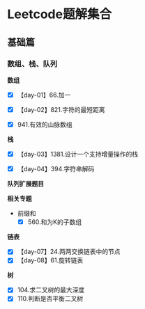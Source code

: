 # Leetcode题解集合

## 基础篇

### 数组、栈、队列

**数组**

- [x] 【day-01】66.加一
- [x] 【day-02】821.字符的最短距离
- [x] 941.有效的山脉数组


**栈**
- [x] 【day-03】1381.设计一个支持增量操作的栈
- [x] 【day-04】394.字符串解码


**队列扩展题目**


**相关专题**

- 前缀和
  - [x] 560.和为K的子数组

**链表**

- [x] 【day-07】24.两两交换链表中的节点
- [x] 【day-08】61.旋转链表

**树**

- [x] 104.求二叉树的最大深度
- [x] 110.判断是否平衡二叉树